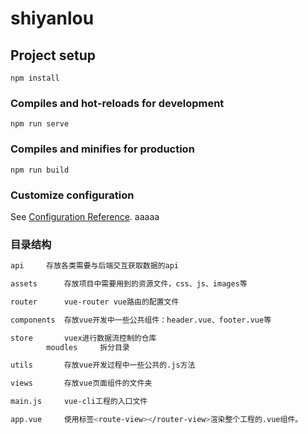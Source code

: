 # shiyanlou

## Project setup

```
npm install
```

### Compiles and hot-reloads for development

```
npm run serve
```

### Compiles and minifies for production

```
npm run build
```

### Customize configuration

See [Configuration Reference](https://cli.vuejs.org/config/).
aaaaa

### 目录结构

```bash
api		存放各类需要与后端交互获取数据的api

assets		存放项目中需要用到的资源文件，css、js、images等

router		vue-router vue路由的配置文件

components	存放vue开发中一些公共组件：header.vue、footer.vue等

store		vuex进行数据流控制的仓库
        moudles 	拆分目录

utils		存放vue开发过程中一些公共的.js方法

views		存放vue页面组件的文件夹

main.js		vue-cli工程的入口文件

app.vue		使用标签<route-view></router-view>渲染整个工程的.vue组件。
```
